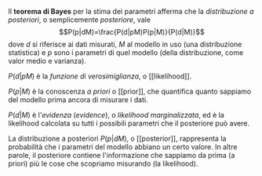 Il **teorema di Bayes** per la stima dei parametri afferma che la *distribuzione a posteriori*, o semplicemente *posteriore*, vale
$$P(p|dM)=\frac{P(d|pM)P(p|M)}{P(d|M)}$$
dove $d$ si riferisce ai dati misurati, $M$ al modello in uso (una distribuzione statistica) e $p$ sono i parametri di quel modello (della distribuzione, come valor medio e varianza). 

$P(d|pM)$ è la *funzione di verosimiglianza*, o [[likelihood]].

$P(p|M)$ è la conoscenza *a priori* o [[prior]], che quantifica quanto sappiamo del modello prima ancora di misurare i dati.

$P(d|M)$ è l'*evidenza* (*evidence*), o *likelihood marginalizzata*, ed è la likelihood calcolata su tutti i possibili parametri che il posteriore può avere.

La distribuzione a posteriori $P(p|dM)$, o [[posterior]], rappresenta la probabilità che i parametri del modello abbiano un certo valore. In altre parole, il posteriore contiene l'informazione che sappiamo da prima (a priori) più le cose che scopriamo misurando (la likelihood).